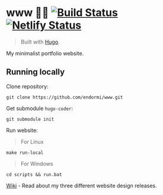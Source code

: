 # www 👨‍💻 [![Build Status](https://travis-ci.org/endormi/www.svg?branch=master)](https://travis-ci.org/endormi/www) [![Netlify Status](https://api.netlify.com/api/v1/badges/bea2cf2f-3454-4562-8740-5bd0476564ba/deploy-status)](https://app.netlify.com/sites/endormi-portfolio/deploys)

> Built with [Hugo](https://gohugo.io/).

My minimalist portfolio website.

## Running locally

Clone repository:

```
git clone https://github.com/endormi/www.git
```

Get submodule `hugo-coder`:

```
git submodule init
```

Run website:

> For Linux

```
make run-local
```

> For Windows

```
cd scripts && run.bat
```

[Wiki](https://github.com/endormi/dev-portfolio/wiki) - Read about my three different website design releases.
